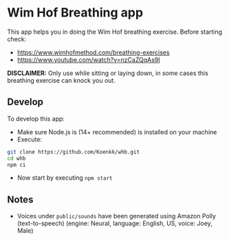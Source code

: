 # Wim Hof Breathing app
This app helps you in doing the Wim Hof breathing exercise. Before starting check:
- https://www.wimhofmethod.com/breathing-exercises
- https://www.youtube.com/watch?v=nzCaZQqAs9I


**DISCLAIMER:** Only use while sitting or laying down, in some cases this breathing exercise can knock you out.

## Develop
To develop this app:
- Make sure Node.js is (14+ recommended) is installed on your machine
- Execute: 
```bash
git clone https://github.com/Koenkk/whb.git
cd whb
npm ci
```
- Now start by executing `npm start`

## Notes
- Voices under `public/sounds` have been generated using Amazon Polly (text-to-speech) (engine: Neural, language: English, US, voice: Joey, Male)